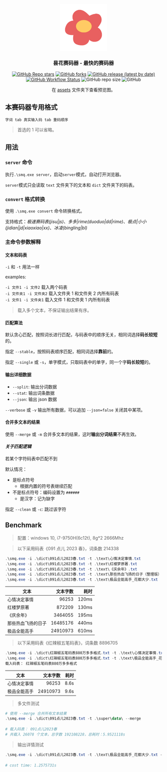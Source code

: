 <div align="center">

<img src="assets/logo.png" width=150></img>

### 昙花赛码器 - 最快的赛码器

[![GitHub Repo stars](https://img.shields.io/github/stars/nopdan/gosmq)](https://github.com/nopdan/gosmq/stargazers)
[![GitHub forks](https://img.shields.io/github/forks/nopdan/gosmq)](https://github.com/nopdan/gosmq/network/members)
[![GitHub release (latest by date)](https://img.shields.io/github/v/release/nopdan/gosmq)](https://github.com/nopdan/gosmq/releases)
[![GitHub Workflow Status](https://img.shields.io/github/actions/workflow/status/nopdan/gosmq/build.yml)](https://github.com/nopdan/gosmq/actions/workflows/build.yml)
![GitHub repo size](https://img.shields.io/github/repo-size/nopdan/gosmq)
![GitHub](https://img.shields.io/github/license/nopdan/gosmq)

在 [assets](./assets) 文件夹下查看预览图。

</div>

## 本赛码器专用格式

`字词 tab 真实输入码 tab 重码顺序`

> 首选的 1 可以省略。

## **用法**

### `server` 命令

执行`.\smq.exe server`，启动`server`模式，自动打开浏览器。

`server`模式只会读取 `text` 文件夹下的文本和 `dict` 文件夹下的码表。

### `convert` 格式转换

使用 `.\smq.exe convert` 命令转换格式。

支持格式：_极速赛码表(jisu|js)_、_多多|rime(duoduo|dd|rime)_、_极点|小小(jidian|jd|xiaoxiao|xx)_、_冰凌(bingling|bl)_

### 主命令参数解释

#### 文本和码表

`-i` 和 `-t` 用法一样

examples:

`-i 文件1 -i 文件2` 载入两个码表  
`-i 文件夹1 -i 文件夹2` 载入文件夹 1 和文件夹 2 内所有码表  
`-i 文件1 -i 文件夹1` 载入文件 1 和文件夹 1 内所有码表

> 载入多个文本，不保证输出结果有序。

#### 匹配算法

默认贪心匹配，按照词长进行匹配，与码表中的顺序无关，相同词选择**码长较短**的。

指定 `--stable`，按照码表顺序匹配，相同词选择**靠前**的。

指定 `--single` 或 `-s`，单字模式，只取码表中的单字，同一个字**码长较短**的。

#### 输出详细数据

- `--split`: 输出分词数据
- `--stat`: 输出词条数据
- `--json`: 输出 json 数据

`--verbose` 或 `-v` 输出所有数据，可以追加 `--json=false` 关闭其中某项。

#### 合并多文本的结果

使用 `--merge` 或 `-m` 合并多文本的结果，这时**输出分词结果**不再生效。

<!-- ### 示例 -->

#### _关于匹配逻辑_

若某个字符码表中匹配不到

默认情况：

- 是标点符号
  - 根据内置的符号表继续匹配
- 不是标点符号：编码设置为 `######`
  - 是汉字：记为缺字

指定 `--clean` 或 `-c`: 跳过该字符

## Benchmark

> 配置：windows 10, i7-9750H(6c12t), 8g\*2 2666Mhz

> 以下采用码表《091 点儿 2023 春》，词条数 214338

```powershell
.\smq.exe -i .\dict\091点儿2023春.txt -t .\text\心情决定事情.txt
.\smq.exe -i .\dict\091点儿2023春.txt -t .\text\红楼梦原著.txt
.\smq.exe -i .\dict\091点儿2023春.txt -t .\text\《庆余年》.txt
.\smq.exe -i .\dict\091点儿2023春.txt -t .\text\那些热血飞扬的日子（整理版）.txt
.\smq.exe -i .\dict\091点儿2023春.txt -t .\text\极品全能高手_花都大少.txt
```

| 文本               | 文本字数 |  耗时 |
| ------------------ | -------: | ----: |
| 心情决定事情       |    96253 | 120ms |
| 红楼梦原著         |   872209 | 130ms |
| 《庆余年》         |  3464055 | 195ms |
| 那些热血飞扬的日子 | 16485176 | 440ms |
| 极品全能高手       | 24910973 | 610ms |

> 以下采用码表《红辣椒五笔码表》，词条数 8896705

```powershell
.\smq.exe -i .\dict\红辣椒五笔码表880万多多格式.txt -t .\text\心情决定事情.txt
.\smq.exe -i .\dict\红辣椒五笔码表880万多多格式.txt -t .\text\极品全能高手_花都大少.txt
载入码表： 红辣椒五笔码表880万多多格式
```

| 文本         | 文本字数 | 耗时 |
| ------------ | -------: | ---: |
| 心情决定事情 |    96253 | 8.6s |
| 极品全能高手 | 24910973 | 9.6s |

> 多文件测试

```powershell
# 使用 --merge 合并所有文本结果
.\smq.exe -i .\dict\091点儿2023春.txt -t .\super\data\ --merge

# 载入码表： 091点儿2023春
# 共载入 26078 个文本，总字数 192108228，总耗时：5.9521118s
```

> 输出详情测试

```powershell
.\smq.exe -i .\dict\091点儿2023春.txt -t .\text\极品全能高手_花都大少.txt -v

# cost time: 1.2575731s
```
